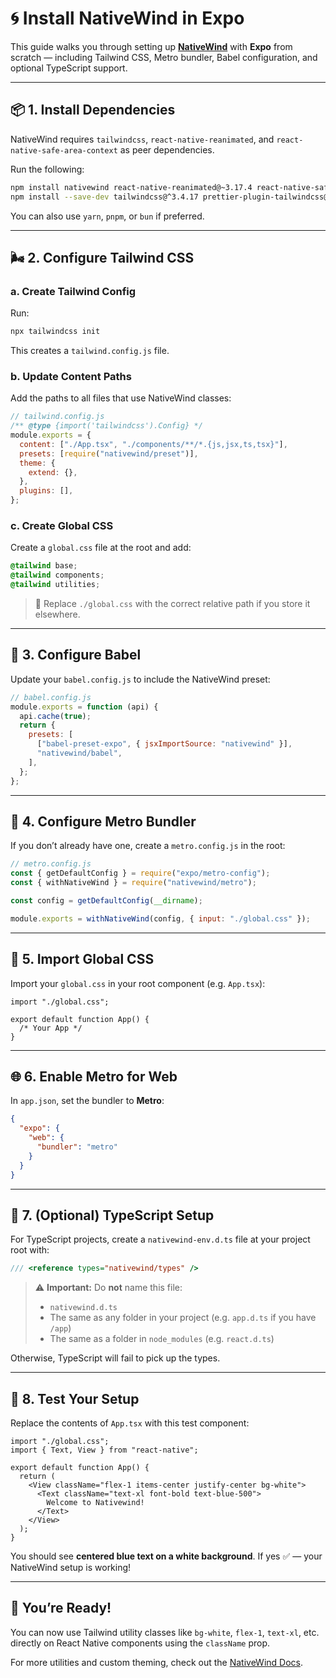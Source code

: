 # 🌀 Install NativeWind in Expo

This guide walks you through setting up **[NativeWind](https://www.nativewind.dev/)** with **Expo** from scratch — including Tailwind CSS, Metro bundler, Babel configuration, and optional TypeScript support.

---

## 📦 1. Install Dependencies

NativeWind requires `tailwindcss`, `react-native-reanimated`, and `react-native-safe-area-context` as peer dependencies.

Run the following:

```bash
npm install nativewind react-native-reanimated@~3.17.4 react-native-safe-area-context@5.4.0
npm install --save-dev tailwindcss@^3.4.17 prettier-plugin-tailwindcss@^0.5.11
```

You can also use `yarn`, `pnpm`, or `bun` if preferred.

---

## 🌬 2. Configure Tailwind CSS

### a. Create Tailwind Config

Run:

```bash
npx tailwindcss init
```

This creates a `tailwind.config.js` file.

### b. Update Content Paths

Add the paths to all files that use NativeWind classes:

```js
// tailwind.config.js
/** @type {import('tailwindcss').Config} */
module.exports = {
  content: ["./App.tsx", "./components/**/*.{js,jsx,ts,tsx}"],
  presets: [require("nativewind/preset")],
  theme: {
    extend: {},
  },
  plugins: [],
};
```

### c. Create Global CSS

Create a `global.css` file at the root and add:

```css
@tailwind base;
@tailwind components;
@tailwind utilities;
```

> 📌 Replace `./global.css` with the correct relative path if you store it elsewhere.

---

## 🧠 3. Configure Babel

Update your `babel.config.js` to include the NativeWind preset:

```js
// babel.config.js
module.exports = function (api) {
  api.cache(true);
  return {
    presets: [
      ["babel-preset-expo", { jsxImportSource: "nativewind" }],
      "nativewind/babel",
    ],
  };
};
```

---

## 🚆 4. Configure Metro Bundler

If you don’t already have one, create a `metro.config.js` in the root:

```js
// metro.config.js
const { getDefaultConfig } = require("expo/metro-config");
const { withNativeWind } = require("nativewind/metro");

const config = getDefaultConfig(__dirname);

module.exports = withNativeWind(config, { input: "./global.css" });
```

---

## 🧩 5. Import Global CSS

Import your `global.css` in your root component (e.g. `App.tsx`):

```tsx
import "./global.css";

export default function App() {
  /* Your App */
}
```

---

## 🌐 6. Enable Metro for Web

In `app.json`, set the bundler to **Metro**:

```json
{
  "expo": {
    "web": {
      "bundler": "metro"
    }
  }
}
```

---

## 📝 7. (Optional) TypeScript Setup

For TypeScript projects, create a `nativewind-env.d.ts` file at your project root with:

```ts
/// <reference types="nativewind/types" />
```

> ⚠️ **Important:**
> Do **not** name this file:
>
> * `nativewind.d.ts`
> * The same as any folder in your project (e.g. `app.d.ts` if you have `/app`)
> * The same as a folder in `node_modules` (e.g. `react.d.ts`)

Otherwise, TypeScript will fail to pick up the types.

---

## 🧪 8. Test Your Setup

Replace the contents of `App.tsx` with this test component:

```tsx
import "./global.css";
import { Text, View } from "react-native";

export default function App() {
  return (
    <View className="flex-1 items-center justify-center bg-white">
      <Text className="text-xl font-bold text-blue-500">
        Welcome to Nativewind!
      </Text>
    </View>
  );
}
```

You should see **centered blue text on a white background**.
If yes ✅ — your NativeWind setup is working!

---

## 🎉 You’re Ready!

You can now use Tailwind utility classes like `bg-white`, `flex-1`, `text-xl`, etc. directly on React Native components using the `className` prop.

For more utilities and custom theming, check out the [NativeWind Docs](https://www.nativewind.dev/).